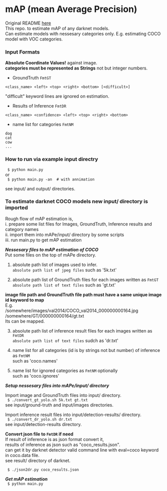 # mAP (mean Average Precision)

Original README [here](https://github.com/Cartucho/mAP/blob/master/README.md)  
This repo. to estimate mAP of any darknet models.  
Can estimate models with nessesary categories only.
E.g. estimating COCO model with VOC categories.  

### Input Formats  

**Absolute Coordinate Values!** against image.  
**categories must be represented as Strings** not but integer numbers.  

- GroundTruth `FmtGT`  

`<class_name> <left> <top> <right> <bottom> [<difficult>]`  

"difficult" keyword lines are ignored on estimation.  

- Results of Inference `FmtDR`  

`<class_name> <confidence> <left> <top> <right> <bottom>`  

- name list for categories `FmtNM`  
```
dog
cat
cow
...
```

### How to run via example input directry  

` $ python main.py`  
    or  
` $ python main.py -an  # with annimation`  

see input/ and output/ directories.  

### To estimate darknet COCO models new input/ directory is imported  
Rough flow of mAP estimation is,  
i.   prepare some list files for Images, GroundTruth, Inference results and category names  
ii.  import them into mAPe/input/ directory by some scripts  
iii. run main.py to get mAP estimation  

***Nessesary files to mAP estimation of COCO***  
Put some files on the top of mAPe directory.  
1. absolute path list of images used to infer.  
   `absolute path list of jpeg files` such as '5k.txt'  

2. absolute path list of GroundTruth files for each images written as `FmtGT`  
   `absolute path list of text files` such as 'gt.txt'  

**image file path and GroundTruth file path must have a same unique image id keyword to map**  
E.g.  
/somewhere/images/val2014/COCO_val2014_000000000164.jpg  
/somewhere/GT/000000000164/gt.txt  
Its can be mapped.  

3. absolute path list of inference result files for each images written as `FmtDR`  
   `absolute path list of text files` sudch as 'dr.txt'  

4. name list for all categories (id is by strings not but number) of inference as `FmtNM`  
    such as 'coco.names'  

5. name list for ignored categories as `FmtNM` optionally  
    such as 'coco.ignores'  

***Setup nessesary files into mAPe/input/ directory***  

Import image and GroundTruth files into input/ directory.  
` $ ./convert_gt_yolo.sh 5k.txt gt.txt`  
  see input/ground-truth and input/images directories.  

Import inference result files into input/detection-results/ directory.  
` $ ./convert_dr_yolo.sh dr.txt`  
  see input/detection-results directory.  

**Convert json file to `FmtDR` if need**  
If result of inference is as json format convert it,  
  results of inference as json such as "coco_results.json".  
  can get it by darknet detector valid command line with eval=coco keyword in coco.data file.  
  see result/ directory of darknet.  

` $ ./json2dr.py coco_results.json`  

***Get mAP estimation***  
` $ python main.py`  
